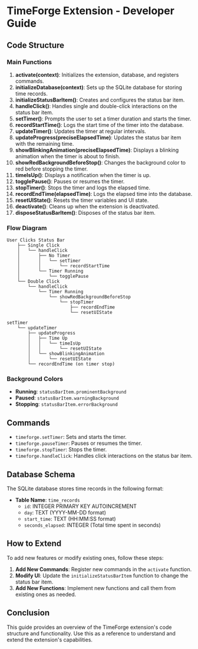 # TimeForge Extension - Developer Guide

## Code Structure

### Main Functions

1. **activate(context)**: Initializes the extension, database, and registers commands.
2. **initializeDatabase(context)**: Sets up the SQLite database for storing time records.
3. **initializeStatusBarItem()**: Creates and configures the status bar item.
4. **handleClick()**: Handles single and double-click interactions on the status bar item.
5. **setTimer()**: Prompts the user to set a timer duration and starts the timer.
6. **recordStartTime()**: Logs the start time of the timer into the database.
7. **updateTimer()**: Updates the timer at regular intervals.
8. **updateProgress(preciseElapsedTime)**: Updates the status bar item with the remaining time.
9. **showBlinkingAnimation(preciseElapsedTime)**: Displays a blinking animation when the timer is about to finish.
10. **showRedBackgroundBeforeStop()**: Changes the background color to red before stopping the timer.
11. **timeIsUp()**: Displays a notification when the timer is up.
12. **togglePause()**: Pauses or resumes the timer.
13. **stopTimer()**: Stops the timer and logs the elapsed time.
14. **recordEndTime(elapsedTime)**: Logs the elapsed time into the database.
15. **resetUIState()**: Resets the timer variables and UI state.
16. **deactivate()**: Cleans up when the extension is deactivated.
17. **disposeStatusBarItem()**: Disposes of the status bar item.

### Flow Diagram

```
User Clicks Status Bar
    ├── Single Click
    │   └── handleClick
    │       ├── No Timer
    │       │   └── setTimer
    │       │       └── recordStartTime
    │       └── Timer Running
    │           └── togglePause
    └── Double Click
        └── handleClick
            └── Timer Running
                └── showRedBackgroundBeforeStop
                    └── stopTimer
                        ├── recordEndTime
                        └── resetUIState
```

```
setTimer
    └── updateTimer
        ├── updateProgress
        │   ├── Time Up
        │   │   └── timeIsUp
        │   │       └── resetUIState
        │   └── showBlinkingAnimation
        │       └── resetUIState
        └── recordEndTime (on timer stop)
```

### Background Colors

- **Running**: `statusBarItem.prominentBackground`
- **Paused**: `statusBarItem.warningBackground`
- **Stopping**: `statusBarItem.errorBackground`

## Commands

- `timeforge.setTimer`: Sets and starts the timer.
- `timeforge.pauseTimer`: Pauses or resumes the timer.
- `timeforge.stopTimer`: Stops the timer.
- `timeforge.handleClick`: Handles click interactions on the status bar item.

## Database Schema

The SQLite database stores time records in the following format:

- **Table Name**: `time_records`
  - `id`: INTEGER PRIMARY KEY AUTOINCREMENT
  - `day`: TEXT (YYYY-MM-DD format)
  - `start_time`: TEXT (HH:MM:SS format)
  - `seconds_elapsed`: INTEGER (Total time spent in seconds)

## How to Extend

To add new features or modify existing ones, follow these steps:

1. **Add New Commands**: Register new commands in the `activate` function.
2. **Modify UI**: Update the `initializeStatusBarItem` function to change the status bar item.
3. **Add New Functions**: Implement new functions and call them from existing ones as needed.

## Conclusion

This guide provides an overview of the TimeForge extension's code structure and functionality. Use this as a reference to understand and extend the extension's capabilities.

